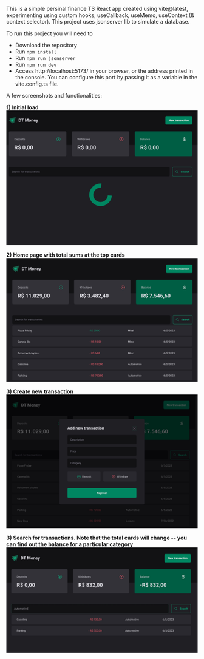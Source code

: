 This is a simple persinal finance TS React app created using vite@latest, experimenting using custom hooks, useCallback, useMemo, useContext (& context selector). This project uses jsonserver lib to simulate a database.

To run this project you will need to
* Download the repository
* Run ```npm install```
* Run ```npm run jsonserver```
* Run ```npm run dev```
* Access http://localhost:5173/ in your browser, or the address printed in the console. You can configure this port by passing it as a variable in the vite.config.ts file.

A few screenshots and functionalities:

**1) Initial load**
![alt text](/src/assets/loading.jpg)

**2) Home page with total sums at the top cards**
![alt text](/src/assets/main-view.jpg)

**3) Create new transaction**
![alt text](/src/assets/new-transaction.jpg)

**3) Search for transactions. Note that the total cards will change -- you can find out the balance for a particular category**
![alt text](/src/assets/search.jpg)